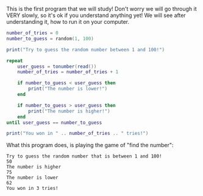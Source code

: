 This is the first program that we will study! Don't worry we will go through it VERY slowly, so it's ok if you understand anything yet! We will see after understanding it, how to run it on your computer.

```lua
number_of_tries = 0
number_to_guess = random(1, 100)

print("Try to guess the random number between 1 and 100!")

repeat
	user_guess = tonumber(read())
	number_of_tries = number_of_tries + 1

	if number_to_guess < user_guess then
		print("The number is lower!")
	end

	if number_to_guess > user_guess then
		print("The number is higher!")
	end
until user_guess == number_to_guess

print("You won in " .. number_of_tries .. " tries!")
```

What this program does, is playing the game of "find the number":

```
Try to guess the random number that is between 1 and 100!
50
The number is higher
75
The number is lower
62
You won in 3 tries!
```
